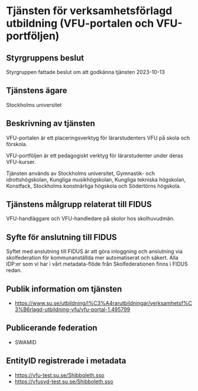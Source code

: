 # Tjänsten för verksamhetsförlagd utbildning (VFU-portalen och VFU-portföljen)

## Styrgruppens beslut

Styrgruppen fattade beslut om att godkänna tjänsten 2023-10-13

## Tjänstens ägare

Stockholms universitet

## Beskrivning av tjänsten

VFU-portalen är ett placeringsverktyg för lärarstudenters VFU på skola och förskola.

VFU-portföljen är ett pedagogiskt verktyg för lärarstudenter under deras VFU-kurser.

Tjänsten används av Stockholms universitet, Gymnastik- och idrottshögskolan, Kungliga musikhögskolan, Kungliga tekniska högskolan, Konstfack, Stockholms konstnärliga högskola och Södertörns högskola.

## Tjänstens målgrupp relaterat till FIDUS

VFU-handläggare och VFU-handledare på skolor hos skolhuvudmän.

## Syfte för anslutning till FIDUS

Syftet med anslutning till FIDUS är att göra inloggning och anslutning via skolfederation för kommunanställda mer automatiserat och säkert. Alla IDP:er som vi har i vårt metadata-flöde från Skolfederationen finns i FIDUS redan.

## Publik information om tjänsten

-   https://www.su.se/utbildning/l%C3%A4rarutbildningar/verksamhetsf%C3%B6rlagd-utbildning-vfu/vfu-portal-1.495799

## Publicerande federation

-   SWAMID

## EntityID registrerade i metadata

- https://vfu-test.su.se/Shibboleth.sso
- https://vfusyd-test.su.se/Shibboleth.sso
